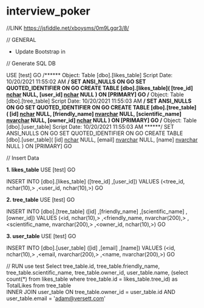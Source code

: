 # interview_poker

//LINK
https://jsfiddle.net/xboysms/0m9Lgqr3/8/

// GENERAL
- Update Bootstrap in

// Generate SQL DB

USE [test]
GO
/****** Object:  Table [dbo].[likes_table]    Script Date: 10/20/2021 11:55:02 AM ******/
SET ANSI_NULLS ON
GO
SET QUOTED_IDENTIFIER ON
GO
CREATE TABLE [dbo].[likes_table](
	[tree_id] [nchar](10) NULL,
	[user_id] [nchar](10) NULL
) ON [PRIMARY]
GO
/****** Object:  Table [dbo].[tree_table]    Script Date: 10/20/2021 11:55:03 AM ******/
SET ANSI_NULLS ON
GO
SET QUOTED_IDENTIFIER ON
GO
CREATE TABLE [dbo].[tree_table](
	[id] [nchar](10) NULL,
	[friendly_name] [nvarchar](200) NULL,
	[scientific_name] [nvarchar](200) NULL,
	[owner_id] [nchar](10) NULL
) ON [PRIMARY]
GO
/****** Object:  Table [dbo].[user_table]    Script Date: 10/20/2021 11:55:03 AM ******/
SET ANSI_NULLS ON
GO
SET QUOTED_IDENTIFIER ON
GO
CREATE TABLE [dbo].[user_table](
	[id] [nchar](10) NULL,
	[email] [nvarchar](200) NULL,
	[name] [nvarchar](200) NULL
) ON [PRIMARY]
GO

// Insert Data

**1. likes_table**
USE [test]
GO

INSERT INTO [dbo].[likes_table]
           ([tree_id]
           ,[user_id])
     VALUES
           (<tree_id, nchar(10),>
           ,<user_id, nchar(10),>)
GO

**2. tree_table**
USE [test]
GO

INSERT INTO [dbo].[tree_table]
           ([id]
           ,[friendly_name]
           ,[scientific_name]
           ,[owner_id])
     VALUES
           (<id, nchar(10),>
           ,<friendly_name, nvarchar(200),>
           ,<scientific_name, nvarchar(200),>
           ,<owner_id, nchar(10),>)
GO

**3. user_table**
USE [test]
GO

INSERT INTO [dbo].[user_table]
           ([id]
           ,[email]
           ,[name])
     VALUES
           (<id, nchar(10),>
           ,<email, nvarchar(200),>
           ,<name, nvarchar(200),>)
GO




// RUN
use test
Select tree_table.id, tree_table.friendly_name, tree_table.scientific_name, tree_table.owner_id, user_table.name, (select count(*) from likes_table where tree_table.id = likes_table.tree_id) as TotalLikes from tree_table  
INNER JOIN user_table ON tree_table.owner_id = user_table.id AND user_table.email = 'adam@versett.com' 

